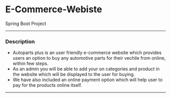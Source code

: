 # E-Commerce-Webiste
Spring Boot Project

------------------------------------------------------------
### Description

* Autoparts plus is an user friendly e-commerce website which provides users an option to buy any automotive parts for their vechile from online, within few steps.
* As an admin you will be able to add your on categories and product in the website which will be displayed to the user for buying.
* We have also included an online payment option which will help user to pay for the products online itself.

_____

